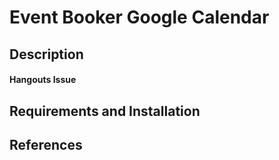 # Event Booker Google Calendar


## Description


#### Hangouts Issue


## Requirements and Installation


## References
